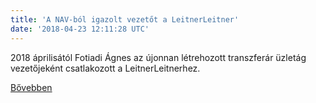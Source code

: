```yaml
---
title: 'A NAV-ból igazolt vezetőt a LeitnerLeitner'
date: '2018-04-23 12:11:28 UTC'
---
```


2018 áprilisától Fotiadi Ágnes az újonnan létrehozott transzferár üzletág vezetőjeként csatlakozott a LeitnerLeitnerhez.


[Bővebben](https://ift.tt/2HS9DfB)

